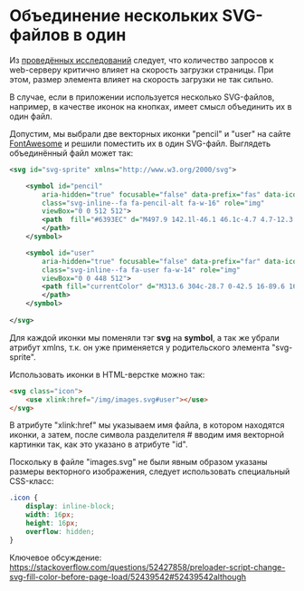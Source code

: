 # Объединение нескольких SVG-файлов в один

Из [проведённых исследований](https://habr.com/ru/company/vdsina/blog/535570/) следует, что количество запросов к web-серверу критично влияет на скорость загрузки страницы. При этом, размер элемента влияет на скорость загрузки не так сильно.

В случае, если в приложении используется несколько SVG-файлов, например, в качестве иконок на кнопках, имеет смысл объединить их в один файл.

Допустим, мы выбрали две векторных иконки "pencil" и "user" на сайте [FontAwesome](https://fontawesome.com/icons?d=gallery) и решили поместить их в один SVG-файл. Выглядеть объединённый файл может так:

```xml
<svg id="svg-sprite" xmlns="http://www.w3.org/2000/svg">

    <symbol id="pencil" 
        aria-hidden="true" focusable="false" data-prefix="fas" data-icon="pencil-alt" 
        class="svg-inline--fa fa-pencil-alt fa-w-16" role="img"
        viewBox="0 0 512 512">
        <path  fill="#6393EC" d="M497.9 142.1l-46.1 46.1c-4.7 4.7-12.3 4.7-17 0l-111-111c-4.7-4.7-4.7-12.3 0-17l46.1-46.1c18.7-18.7 49.1-18.7 67.9 0l60.1 60.1c18.8 18.7 18.8 49.1 0 67.9zM284.2 99.8L21.6 362.4.4 483.9c-2.9 16.4 11.4 30.6 27.8 27.8l121.5-21.3 262.6-262.6c4.7-4.7 4.7-12.3 0-17l-111-111c-4.8-4.7-12.4-4.7-17.1 0zM124.1 339.9c-5.5-5.5-5.5-14.3 0-19.8l154-154c5.5-5.5 14.3-5.5 19.8 0s5.5 14.3 0 19.8l-154 154c-5.5 5.5-14.3 5.5-19.8 0zM88 424h48v36.3l-64.5 11.3-31.1-31.1L51.7 376H88v48z">
        </path>
    </symbol>

    <symbol id="user"
        aria-hidden="true" focusable="false" data-prefix="far" data-icon="user" 
        class="svg-inline--fa fa-user fa-w-14" role="img"
        viewBox="0 0 448 512">
        <path fill="currentColor" d="M313.6 304c-28.7 0-42.5 16-89.6 16-47.1 0-60.8-16-89.6-16C60.2 304 0 364.2 0 438.4V464c0 26.5 21.5 48 48 48h352c26.5 0 48-21.5 48-48v-25.6c0-74.2-60.2-134.4-134.4-134.4zM400 464H48v-25.6c0-47.6 38.8-86.4 86.4-86.4 14.6 0 38.3 16 89.6 16 51.7 0 74.9-16 89.6-16 47.6 0 86.4 38.8 86.4 86.4V464zM224 288c79.5 0 144-64.5 144-144S303.5 0 224 0 80 64.5 80 144s64.5 144 144 144zm0-240c52.9 0 96 43.1 96 96s-43.1 96-96 96-96-43.1-96-96 43.1-96 96-96z">
        </path>
    </symbol>
    
</svg>
```

Для каждой иконки мы поменяли тэг **svg** на **symbol**, а так же убрали атрибут xmlns, т.к. он уже применяется у родительского элемента "svg-sprite".

Использовать иконки в HTML-верстке можно так:

```html
<svg class="icon">
	<use xlink:href="/img/images.svg#user"></use>
</svg>
```

В атрибуте "xlink:href" мы указываем имя файла, в котором находятся иконки, а затем, после символа разделителя # вводим имя векторной картинки так, как это указано в атрибуте "id".

Поскольку в файле "images.svg" не были явным образом указаны размеры векторного изображения, следует использовать специальный CSS-класс:

```css
.icon {
    display: inline-block;
    width: 16px;
    height: 16px;
    overflow: hidden;
}
```

Ключевое обсуждение: https://stackoverflow.com/questions/52427858/preloader-script-change-svg-fill-color-before-page-load/52439542#52439542although
